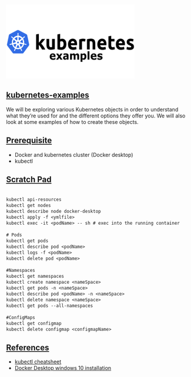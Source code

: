 <img src="img/header.png" width="350" height="200">

## [kubernetes-examples](#kubernetes-examples)
We will be exploring various Kubernetes objects in order to understand what they’re used for and the different options they offer you. 
We will also look at some examples of how to create these objects. 

## [Prerequisite](#prerequisite)
* Docker and kubernetes cluster (Docker desktop)
* kubectl

## [Scratch Pad](#scratch-pad)
```

kubectl api-resources
kubectl get nodes
kubectl describe node docker-desktop
kubectl apply -f <ymlfile>
kubectl exec -it <podName> -- sh # exec into the running container

# Pods
kubectl get pods
kubectl describe pod <podName>
kubectl logs -f <podName>
kubectl delete pod <podName>

#Namespaces
kubectl get namespaces
kubectl create namespace <nameSpace>
kubectl get pods -n <nameSpace>
kubectl describe pod <podName> -n <nameSpace>
kubectl delete namespace <nameSpace>
kubectl get pods --all-namespaces

#ConfigMaps
kubectl get configmap
kubectl delete configmap <configmapName>
```

## [References](#references)

- [kubectl cheatsheet](https://kubernetes.io/docs/reference/kubectl/cheatsheet/)
- [Docker Desktop windows 10 installation](https://andrewlock.net/running-kubernetes-and-the-dashboard-with-docker-desktop/)

